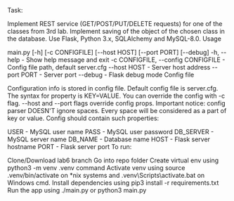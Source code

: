 Task:

Implement REST service (GET/POST/PUT/DELETE requests) for one of the classes from 3rd lab.
Implement saving of the object of the chosen class in the database.
Use Flask, Python 3.x, SQLAlchemy and MySQL-8.0.
Usage

 main.py [-h] [-c CONFIGFILE] [--host HOST] [--port PORT] [--debug]
-h, --help - Show help message and exit
-c CONFIGFILE, --config CONFIGFILE - Config file path, default server.cfg
--host HOST - Server host address
--port PORT - Server port
--debug - Flask debug mode
Config file

Configuration info is stored in config file. Default config file is server.cfg. The syntax for property is KEY=VALUE. You can override the config with -c flag. --host and --port flags override config props. Important notice: config parser DOESN'T ignore spaces. Every space will be considered as a part of key or value. Config should contain such properties:

USER - MySQL user name
PASS - MySQL user password
DB_SERVER - MySQL server name
DB_NAME - Database name
HOST - Flask server hostname
PORT - Flask server port
To run:

Clone/Download lab6 branch
Go into repo folder
Create virtual env using python3 -m venv .venv command
Activate venv using source .venv/bin/activate on *nix systems and .venv\Scripts\activate.bat on Windows cmd.
Install dependencies using pip3 install -r requirements.txt
Run the app using ./main.py or python3 main.py
